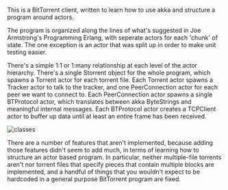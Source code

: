 This is a BitTorrent client, written to learn how to use akka and structure a program around actors.

The program is organized along the lines of what's suggested in Joe Armstrong's Programming Erlang, with seperate actors for each 'chunk' of state. The one exception is an actor that was split up in order to make unit testing easier.

There's a simple 1:1 or 1:many relationship at each level of the actor hierarchy. There's a single Storrent object for the whole program, which spawns a Torrent actor for each torrent file. Each Torrent actor spawns a Tracker actor to talk to the tracker, and one PeerConnection actor for each peer we want to connect to. Each PeerConnection actor spawns a single BTProtocol actor, which translates between akka ByteStrings and meaningful internal messages. Each BTProtocol actor creates a TCPClient actor to buffer up data until at least an entire frame has been received.

![classes](https://github.com/danluu/storrent/raw/screenshot/classes.png)

There are a number of features that aren't implemented, because adding those features didn't seem to add much, in terms of learning how to structure an actor based program. In particular, neither multiple-file torrents aren't nor torrent files that specify pieces that contain multiple blocks are implemented, and a handful of things that you wouldn't expect to be hardcoded in a general purpose BitTorrent program are fixed.
